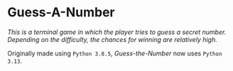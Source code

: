 # Guess-A-Number

*This is a terminal game in which the player tries to guess a secret number. Depending on the difficulty, the chances for winning are relatively high.*

Originally made using `Python 3.8.5`, *Guess-the-Number* now uses `Python 3.13`.
